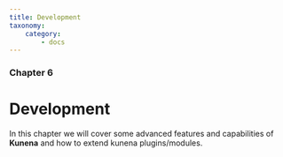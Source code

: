 ```yaml
---
title: Development
taxonomy:
    category:
        - docs
---
```


### Chapter 6

# Development

In this chapter we will cover some advanced features and capabilities of **Kunena** and how to extend kunena plugins/modules.
